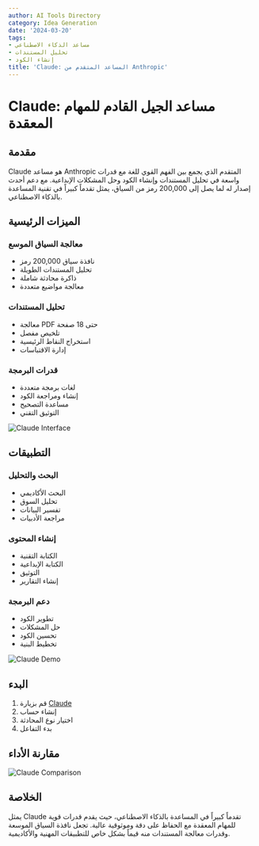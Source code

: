 ```yaml
---
author: AI Tools Directory
category: Idea Generation
date: '2024-03-20'
tags:
- مساعد الذكاء الاصطناعي
- تحليل المستندات
- إنشاء الكود
title: 'Claude: المساعد المتقدم من Anthropic'
---
```


# Claude: مساعد الجيل القادم للمهام المعقدة

## مقدمة

Claude هو مساعد Anthropic المتقدم الذي يجمع بين الفهم القوي للغة مع قدرات واسعة في تحليل المستندات وإنشاء الكود وحل المشكلات الإبداعية. مع دعم أحدث إصدار له لما يصل إلى 200,000 رمز من السياق، يمثل تقدماً كبيراً في تقنية المساعدة بالذكاء الاصطناعي.

## الميزات الرئيسية

### معالجة السياق الموسع
- نافذة سياق 200,000 رمز
- تحليل المستندات الطويلة
- ذاكرة محادثة شاملة
- معالجة مواضيع متعددة

### تحليل المستندات
- معالجة PDF حتى 18 صفحة
- تلخيص مفصل
- استخراج النقاط الرئيسية
- إدارة الاقتباسات

### قدرات البرمجة
- لغات برمجة متعددة
- إنشاء ومراجعة الكود
- مساعدة التصحيح
- التوثيق التقني

![Claude Interface](/imgs/claude/interface.jpg)

## التطبيقات

### البحث والتحليل
- البحث الأكاديمي
- تحليل السوق
- تفسير البيانات
- مراجعة الأدبيات

### إنشاء المحتوى
- الكتابة التقنية
- الكتابة الإبداعية
- التوثيق
- إنشاء التقارير

### دعم البرمجة
- تطوير الكود
- حل المشكلات
- تحسين الكود
- تخطيط البنية

![Claude Demo](/imgs/claude/demo.jpg)

## البدء

1. قم بزيارة [Claude](https://claude.ai)
2. إنشاء حساب
3. اختيار نوع المحادثة
4. بدء التفاعل

## مقارنة الأداء

![Claude Comparison](/imgs/claude/comparison.jpg)

## الخلاصة

يمثل Claude تقدماً كبيراً في المساعدة بالذكاء الاصطناعي، حيث يقدم قدرات قوية للمهام المعقدة مع الحفاظ على دقة وموثوقية عالية. تجعل نافذة السياق الموسعة وقدرات معالجة المستندات منه قيماً بشكل خاص للتطبيقات المهنية والأكاديمية.